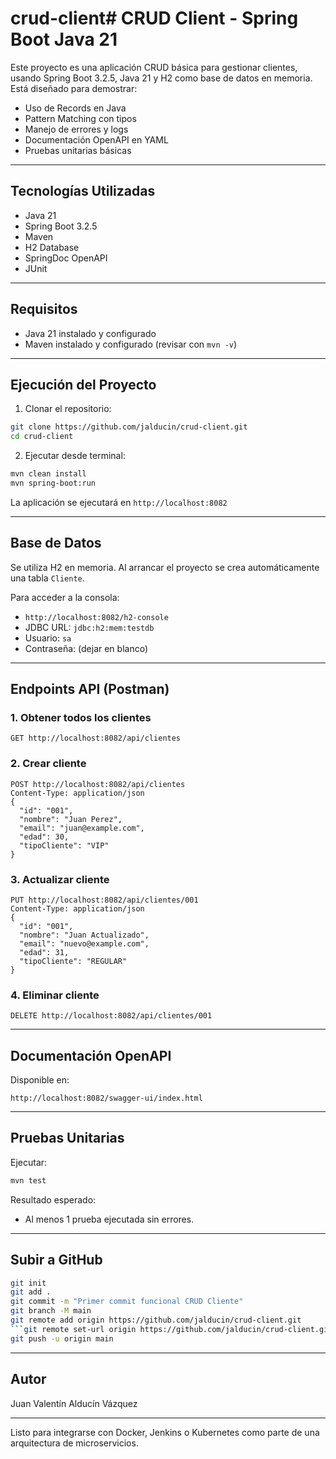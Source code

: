 # crud-client# CRUD Client - Spring Boot Java 21

Este proyecto es una aplicación CRUD básica para gestionar clientes, usando Spring Boot 3.2.5, Java 21 y H2 como base de datos en memoria. Está diseñado para demostrar:

* Uso de Records en Java
* Pattern Matching con tipos
* Manejo de errores y logs
* Documentación OpenAPI en YAML
* Pruebas unitarias básicas

---

## Tecnologías Utilizadas

* Java 21
* Spring Boot 3.2.5
* Maven
* H2 Database
* SpringDoc OpenAPI
* JUnit

---

## Requisitos

* Java 21 instalado y configurado
* Maven instalado y configurado (revisar con `mvn -v`)

---

## Ejecución del Proyecto

1. Clonar el repositorio:

```bash
git clone https://github.com/jalducin/crud-client.git
cd crud-client
```

2. Ejecutar desde terminal:

```bash
mvn clean install
mvn spring-boot:run
```

La aplicación se ejecutará en `http://localhost:8082`

---

## Base de Datos

Se utiliza H2 en memoria. Al arrancar el proyecto se crea automáticamente una tabla `Cliente`.

Para acceder a la consola:

* `http://localhost:8082/h2-console`
* JDBC URL: `jdbc:h2:mem:testdb`
* Usuario: `sa`
* Contraseña: (dejar en blanco)

---

## Endpoints API (Postman)

### 1. Obtener todos los clientes

```
GET http://localhost:8082/api/clientes
```

### 2. Crear cliente

```
POST http://localhost:8082/api/clientes
Content-Type: application/json
{
  "id": "001",
  "nombre": "Juan Perez",
  "email": "juan@example.com",
  "edad": 30,
  "tipoCliente": "VIP"
}
```

### 3. Actualizar cliente

```
PUT http://localhost:8082/api/clientes/001
Content-Type: application/json
{
  "id": "001",
  "nombre": "Juan Actualizado",
  "email": "nuevo@example.com",
  "edad": 31,
  "tipoCliente": "REGULAR"
}
```

### 4. Eliminar cliente

```
DELETE http://localhost:8082/api/clientes/001
```

---

## Documentación OpenAPI

Disponible en:

```
http://localhost:8082/swagger-ui/index.html
```

---

## Pruebas Unitarias

Ejecutar:

```bash
mvn test
```

Resultado esperado:

* Al menos 1 prueba ejecutada sin errores.

---

## Subir a GitHub

```bash
git init
git add .
git commit -m "Primer commit funcional CRUD Cliente"
git branch -M main
git remote add origin https://github.com/jalducin/crud-client.git
```git remote set-url origin https://github.com/jalducin/crud-client.git
git push -u origin main
```

---

## Autor

Juan Valentín Alducín Vázquez

---

Listo para integrarse con Docker, Jenkins o Kubernetes como parte de una arquitectura de microservicios.
